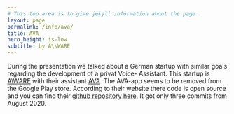 ```yaml
---
# This top area is to give jekyll information about the page.
layout: page
permalink: /info/ava/
title: AVA
hero_height: is-low
subtitle: by A\\WARE
---
```


During the presentation we talked about a German startup with similar goals regarding the development of a privat Voice-
Assistant. This startup is [A\\WARE](https://a-ware.io) with their assistant [AVA](https://ava.a-ware.io/de/). The AVA-app seems to 
be removed from the Google Play store. According to their website there code is open source and you can find their
[github repository here](https://github.com/aware-ai/AVA). It got only three commits from August 2020.

